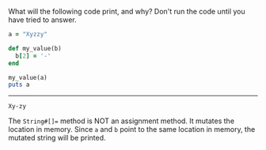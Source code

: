 What will the following code print, and why? Don't run the code until you have tried to answer.
```ruby
a = "Xyzzy"

def my_value(b)
  b[2] = '-'
end

my_value(a)
puts a
```

---

`Xy-zy`

The `String#[]=` method is NOT an assignment method. It mutates the location in memory. Since `a` and `b` point to the same location in memory, the mutated string will be printed.